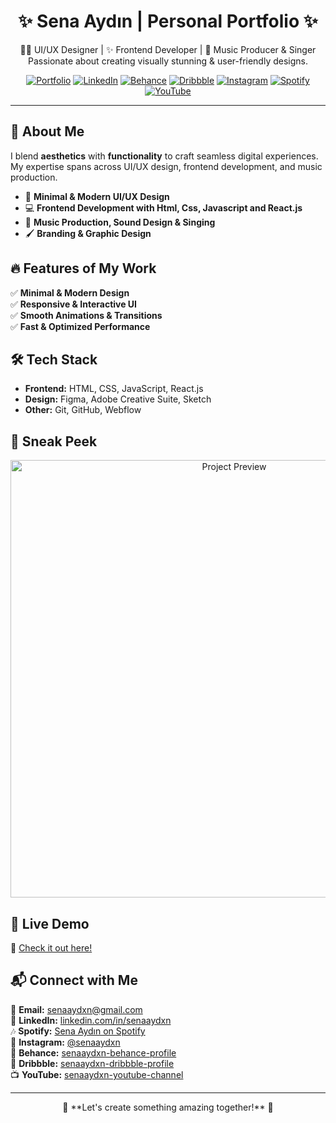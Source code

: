 <h1 align="center">✨ Sena Aydın | Personal Portfolio ✨</h1>

<p align="center">
  👩‍💻 UI/UX Designer | ✨ Frontend Developer | 🎵 Music Producer & Singer   
  <br>
  Passionate about creating visually stunning & user-friendly designs.
</p>

<p align="center">
  <a href="https://senaaydxn.github.io/senaaydxn/"><img src="https://img.shields.io/badge/-Portfolio-%23ff69b4?style=for-the-badge" alt="Portfolio"></a>
  <a href="https://www.linkedin.com/in/senaaydxn"><img src="https://img.shields.io/badge/-LinkedIn-%230077B5?style=for-the-badge&logo=linkedin" alt="LinkedIn"></a>
  <a href="https://www.behance.net/senaaydxn"><img src="https://img.shields.io/badge/-Behance-%231776F2?style=for-the-badge&logo=behance&logoColor=white" alt="Behance"></a>
  <a href="https://dribbble.com/senaaydxn"><img src="https://img.shields.io/badge/-Dribbble-%23EA4C89?style=for-the-badge&logo=dribbble&logoColor=white" alt="Dribbble"></a>
  <a href="https://www.instagram.com/senaaydxn"><img src="https://img.shields.io/badge/-Instagram-%23E4405F?style=for-the-badge&logo=instagram&logoColor=white" alt="Instagram"></a>
  <a href="https://open.spotify.com/intl-tr/artist/36U4VFVV42yOckFluBItoY?si=_GtqvkvPQN6RopsnJKQvoQ"><img src="https://img.shields.io/badge/-Spotify-%231DB954?style=for-the-badge&logo=spotify&logoColor=white" alt="Spotify"></a>
  <a href="https://www.youtube.com/@senaaydxn"><img src="https://img.shields.io/badge/-YouTube-%23FF0000?style=for-the-badge&logo=youtube&logoColor=white" alt="YouTube"></a>
</p>

---

## 🚀 About Me
I blend **aesthetics** with **functionality** to craft seamless digital experiences. My expertise spans across UI/UX design, frontend development, and music production.

- 🎨 **Minimal & Modern UI/UX Design**
- 💻 **Frontend Development with Html, Css, Javascript and React.js**
- 🎵 **Music Production, Sound Design & Singing**
- 🖌️ **Branding & Graphic Design**



## 🔥 Features of My Work
✅ **Minimal & Modern Design**  
✅ **Responsive & Interactive UI**  
✅ **Smooth Animations & Transitions**  
✅ **Fast & Optimized Performance**  



## 🛠️ Tech Stack

- **Frontend:** HTML, CSS, JavaScript, React.js  
- **Design:** Figma, Adobe Creative Suite, Sketch  
- **Other:** Git, GitHub, Webflow  


## 📸 Sneak Peek  
<p align="center">
  <img src="https://senaaydxn.github.io/assets/senaaydin-portfolio-1.JPG" alt="Project Preview" width="700">
</p>



## 🚀 Live Demo  
🔗 [Check it out here!](https://senaaydxn.github.io/senaaydxn/)  



## 📬 Connect with Me  
📧 **Email:** [senaaydxn@gmail.com](mailto:senaaydxn@gmail.com)  
💼 **LinkedIn:** [linkedin.com/in/senaaydxn](https://www.linkedin.com/in/senaaydxn)  
🎶 **Spotify:** [Sena Aydın on Spotify](https://open.spotify.com/intl-tr/artist/36U4VFVV42yOckFluBItoY?si=euJOThsARYy162a6djtspA)  
📸 **Instagram:** [@senaaydxn](https://www.instagram.com/senaaydxn)  
🎨 **Behance:** [senaaydxn-behance-profile](https://www.behance.net/senaaydxn)  
🏀 **Dribbble:** [senaaydxn-dribbble-profile](https://dribbble.com/senaaydxn)  
📺 **YouTube:** [senaaydxn-youtube-channel](https://www.youtube.com/@senaaydxn)

---

<p align="center">
  🌟 **Let's create something amazing together!** 🌟
</p>
